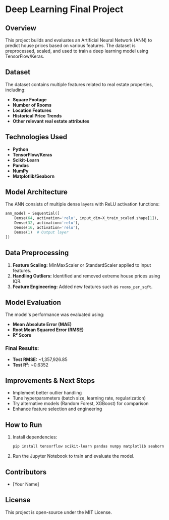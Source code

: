 # Deep Learning Final Project

## Overview

This project builds and evaluates an Artificial Neural Network (ANN) to predict house prices based on various features. The dataset is preprocessed, scaled, and used to train a deep learning model using TensorFlow/Keras.

## Dataset

The dataset contains multiple features related to real estate properties, including:

- **Square Footage**
- **Number of Rooms**
- **Location Features**
- **Historical Price Trends**
- **Other relevant real estate attributes**

## Technologies Used

- **Python**
- **TensorFlow/Keras**
- **Scikit-Learn**
- **Pandas**
- **NumPy**
- **Matplotlib/Seaborn**

## Model Architecture

The ANN consists of multiple dense layers with ReLU activation functions:

```python
ann_model = Sequential([
    Dense(64, activation='relu', input_dim=X_train_scaled.shape[1]),
    Dense(32, activation='relu'),
    Dense(16, activation='relu'),
    Dense(1)  # Output layer
])
```

## Data Preprocessing

1. **Feature Scaling:** MinMaxScaler or StandardScaler applied to input features.
2. **Handling Outliers:** Identified and removed extreme house prices using IQR.
3. **Feature Engineering:** Added new features such as `rooms_per_sqft`.

## Model Evaluation

The model's performance was evaluated using:

- **Mean Absolute Error (MAE)**
- **Root Mean Squared Error (RMSE)**
- **R² Score**

### Final Results:

- **Test RMSE:** ~1,357,926.85
- **Test R²:** ~0.6352

## Improvements & Next Steps

- Implement better outlier handling
- Tune hyperparameters (batch size, learning rate, regularization)
- Try alternative models (Random Forest, XGBoost) for comparison
- Enhance feature selection and engineering

## How to Run

1. Install dependencies:
   ```sh
   pip install tensorflow scikit-learn pandas numpy matplotlib seaborn
   ```
2. Run the Jupyter Notebook to train and evaluate the model.

## Contributors

- [Your Name]

## License

This project is open-source under the MIT License.
